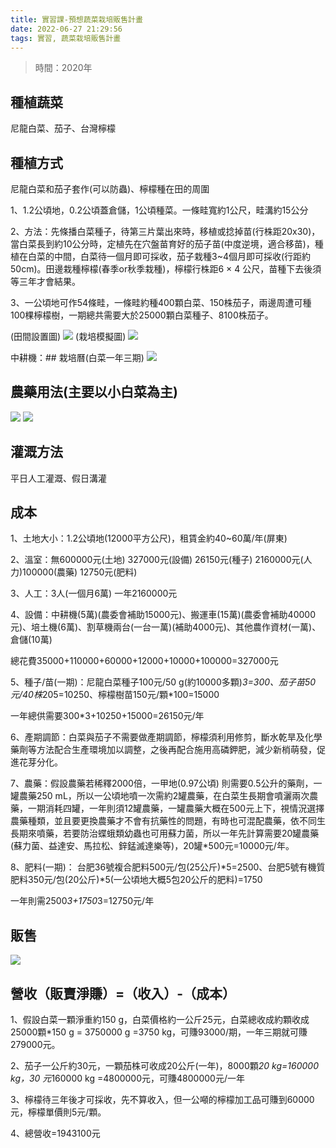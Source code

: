 ```yaml
---
title: 實習課-預想蔬菜栽培販售計畫
date: 2022-06-27 21:29:56
tags: 實習, 蔬菜栽培販售計畫
---
```


> 時間：2020年

## 種植蔬菜

尼龍白菜、茄子、台灣檸檬

## 種植方式
尼龍白菜和茄子套作(可以防蟲)、檸檬種在田的周圍

1、1.2公頃地，0.2公頃蓋倉儲，1公頃種菜。一條畦寬約1公尺，畦溝約15公分

2、方法：先條播白菜種子，待第三片葉出來時，移植或捻掉苗(行株距20x30)，當白菜長到約10公分時，定植先在穴盤苗育好的茄子苗(中度逆境，適合移苗)，種植在白菜的中間，白菜待一個月即可採收，茄子栽種3~4個月即可採收(行距約50cm)。田邊栽種檸檬(春季or秋季栽種)，檸檬行株距6 × 4 公尺，苗種下去後須等三年才會結果。

3、一公頃地可作54條畦，一條畦約種400顆白菜、150株茄子，兩邊周遭可種100棵檸檬樹，一期總共需要大於25000顆白菜種子、8100株茄子。

(田間設置圖)
![](https：//i.imgur.com/tV5x8M0.png)
(栽培模擬圖)
![](https：//i.imgur.com/rKAh4R3.png)

中耕機：## 栽培曆(白菜一年三期)
![](https：//i.imgur.com/HtYejfk.png)

## 農藥用法(主要以小白菜為主)
![](https：//i.imgur.com/ZHyYrq7.png)
![](https：//i.imgur.com/BTfTY4K.png)

## 灌溉方法
平日人工灌溉、假日溝灌

## 成本

1、土地大小：1.2公頃地(12000平方公尺)，租賃金約40~60萬/年(屏東)

2、溫室：無600000元(土地) 327000元(設備) 26150元(種子) 2160000元(人力)100000(農藥) 12750元(肥料)

3、人工：3人(一個月6萬) 一年2160000元

4、設備：中耕機(5萬)(農委會補助15000元)、搬運車(15萬)(農委會補助40000元)、培土機(6萬)、割草機兩台(一台一萬)(補助4000元)、其他農作資材(一萬)、倉儲(10萬)

總花費35000+110000+60000+12000+10000+100000=327000元

5、種子/苗(一期)：尼龍白菜種子100元/50 g(約10000多顆)*3=300、茄子苗50元/40株*205=10250、檸檬樹苗150元/顆*100=15000

一年總供需要300*3+10250+15000=26150元/年

6、產期調節：白菜與茄子不需要做產期調節，檸檬須利用修剪，斷水乾旱及化學藥劑等方法配合生產環境加以調整，之後再配合施用高磷鉀肥，減少新梢萌發，促進花芽分化。

7、農藥：假設農藥若稀釋2000倍，一甲地(0.97公頃) 則需要0.5公升的藥劑，一罐農藥250 mL，所以一公頃地噴一次需約2罐農藥，在白菜生長期會噴灑兩次農藥，一期消耗四罐，一年則須12罐農藥，一罐農藥大概在500元上下，視情況選擇農藥種類，並且要更換農藥才不會有抗藥性的問題，有時也可混配農藥，依不同生長期來噴藥，若要防治蝶蛾類幼蟲也可用蘇力菌，所以一年先計算需要20罐農藥(蘇力菌、益達安、馬拉松、鋅錳滅達樂等)，20罐*500元=10000元/年。

8、肥料(一期)： 台肥36號複合肥料500元/包(25公斤)*5=2500、台肥5號有機質肥料350元/包(20公斤)*5(一公頃地大概5包20公斤的肥料)=1750

一年則需2500*3+1750*3=12750元/年

## 販售
![](https：//i.imgur.com/jAXWPQu.png)

## 營收（販賣淨賺）=（收入）-（成本）

1、假設白菜一顆淨重約150 g，白菜價格約一公斤25元，白菜總收成約顆收成25000顆*150 g = 3750000 g =3750 kg，可賺93000/期，一年三期就可賺279000元。

2、茄子一公斤約30元，一顆茄株可收成20公斤(一年)，8000顆*20 kg=160000 kg，30 元*160000 kg =4800000元，可賺4800000元/一年

3、檸檬待三年後才可採收，先不算收入，但一公噸的檸檬加工品可賺到60000元，檸檬單價則5元/顆。

4、總營收=1943100元
